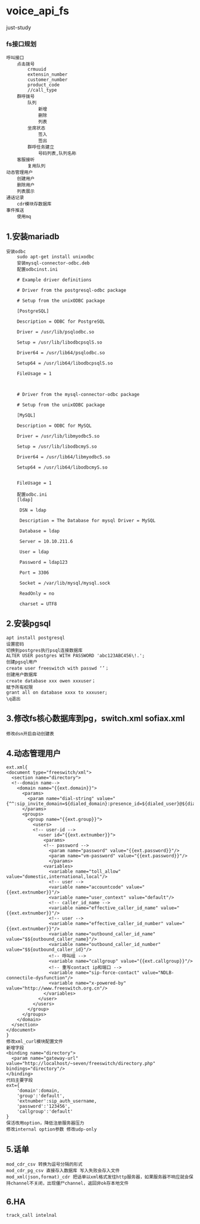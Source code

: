# voice_api_fs
just-study<br>
### fs接口规划
	呼叫接口
		点击拨号
			crmuuid
			extensin_number
			customer_number
			product_code
			//call_type
		群呼拨号
			队列
				新增
				删除
				列表
			坐席状态
				签入
				签出
			群呼任务建立
				号码列表,队列名称
		客服接听
			复用队列
	动态管理用户
		创建用户
		删除用户
		列表展示
	通话记录
		cdr模块存数据库
	事件推送
        使用mq

## 1.安装mariadb
	安装odbc
		sudo apt-get install unixodbc
		安装mysql-connector-odbc.deb
		配置odbcinst.ini

		# Example driver definitions

		# Driver from the postgresql-odbc package

		# Setup from the unixODBC package

		[PostgreSQL]

		Description = ODBC for PostgreSQL

		Driver = /usr/lib/psqlodbc.so

		Setup = /usr/lib/libodbcpsqlS.so

		Driver64 = /usr/lib64/psqlodbc.so

		Setup64 = /usr/lib64/libodbcpsqlS.so

		FileUsage = 1



		# Driver from the mysql-connector-odbc package

		# Setup from the unixODBC package

		[MySQL]

		Description = ODBC for MySQL

		Driver = /usr/lib/libmyodbc5.so

		Setup = /usr/lib/libodbcmyS.so

		Driver64 = /usr/lib64/libmyodbc5.so

		Setup64 = /usr/lib64/libodbcmyS.so


		FileUsage = 1
		
		配置odbc.ini
		[ldap]

		 DSN = ldap 

		 Description = The Database for mysql Driver = MySQL 

		 Database = ldap

		 Server = 10.10.211.6

		 User = ldap

		 Password = ldap123

		 Port = 3306

		 Socket = /var/lib/mysql/mysql.sock 

		 ReadOnly = no 

		 charset = UTF8

## 2.安装pgsql
	apt install postgresql
	设置密码
	切换到postgres执行psql连接数据库
	ALTER USER postgres WITH PASSWORD 'abc123ABC456\!.';
	创建pgsql用户
	create user freeswitch with passwd ‘’；
	创建用户数据库
	create database xxx owen xxxuser；
	赋予所有权限
	grant all on database xxxx to xxxuser;
	\q退出
	
## 3.修改fs核心数据库到pg，switch.xml sofiax.xml
	修改dsn开启自动创建表
	
## 4.动态管理用户
	ext.xml{
	<document type="freeswitch/xml">
	  <section name="directory">
	  <!--domain name-->
		<domain name="{{ext.domain}}">
		  <params>
			<param name="dial-string" value="{^^:sip_invite_domain=${dialed_domain}:presence_id=${dialed_user}@${dialed_domain}}${sofia_contact(*/${dialed_user}@${dialed_domain})},${verto_contact(${dialed_user}@${dialed_domain})}"/>
		  </params>
		  <groups>
			<group name="{{ext.group}}">
			  <users>
			  <!-- user-id -->
				<user id="{{ext.extnumber}}">
				  <params>
				  <!-- password -->
					<param name="password" value="{{ext.password}}"/>
					<param name="vm-password" value="{{ext.password}}"/>
					</params>
				  <variables>
					<variable name="toll_allow" value="domestic,international,local"/>
					<!-- user -->
					<variable name="accountcode" value="{{ext.extnumber}}"/>
					<variable name="user_context" value="default"/>
					<!-- caller_id_name -->
					<variable name="effective_caller_id_name" value="{{ext.extnumber}}"/>
					<!-- user -->
					<variable name="effective_caller_id_number" value="{{ext.extnumber}}"/>
					<variable name="outbound_caller_id_name" value="$${outbound_caller_name}"/>
					<variable name="outbound_caller_id_number" value="$${outbound_caller_id}"/>
					<!-- 呼叫组 -->
					<variable name="callgroup" value="{{ext.callgroup}}"/>
					<!-- 重写contact ip和端口 -->
					<variable name="sip-force-contact" value="NDLB-connectile-dysfunction"/>
					<variable name="x-powered-by" value="http://www.freeswitch.org.cn"/>
				  </variables>
				</user>
			  </users>
			</group>
		  </groups>
		</domain>
	  </section>
	</document>
	}
	修改xml_curl模块配置文件
	新增字段
	<binding name="directory">
      <param name="gateway-url" value="http://localhost/~seven/freeswitch/directory.php" bindings="directory"/>
    </binding>
	代码主要字段
	ext={
        'domain':domain,
        'group':'default',
        'extnumber':sip_auth_username,
        'password':'123456',
        'callgroup':'default'
    }
	保活改用option，降低注册服务器压力
	修改internal option参数 修改udp-only	
## 5.话单
	mod_cdr_csv 转换为逗号分隔的形式
	mod_cdr_pg_csv 直接存入数据库 写入失败会存入文件
	mod_xml(json,format)_cdr 把话单以xml格式发往http服务器，如果服务器不响应就会保持channel不关闭，出现僵尸channel，返回非ok存本地文件
	
## 6.HA
	track_call intelnal